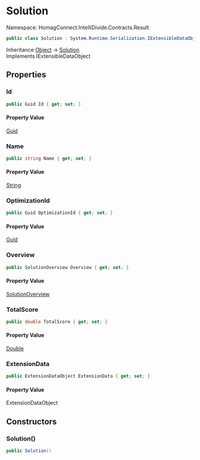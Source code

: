 # Solution

Namespace: HomagConnect.IntelliDivide.Contracts.Result

```csharp
public class Solution : System.Runtime.Serialization.IExtensibleDataObject
```

Inheritance [Object](https://docs.microsoft.com/en-us/dotnet/api/system.object) → [Solution](./homagconnect.intellidivide.contracts.result.solution.md)<br>
Implements IExtensibleDataObject

## Properties

### **Id**

```csharp
public Guid Id { get; set; }
```

#### Property Value

[Guid](https://docs.microsoft.com/en-us/dotnet/api/system.guid)<br>

### **Name**

```csharp
public string Name { get; set; }
```

#### Property Value

[String](https://docs.microsoft.com/en-us/dotnet/api/system.string)<br>

### **OptimizationId**

```csharp
public Guid OptimizationId { get; set; }
```

#### Property Value

[Guid](https://docs.microsoft.com/en-us/dotnet/api/system.guid)<br>

### **Overview**

```csharp
public SolutionOverview Overview { get; set; }
```

#### Property Value

[SolutionOverview](./homagconnect.intellidivide.contracts.result.solutionoverview.md)<br>

### **TotalScore**

```csharp
public double TotalScore { get; set; }
```

#### Property Value

[Double](https://docs.microsoft.com/en-us/dotnet/api/system.double)<br>

### **ExtensionData**

```csharp
public ExtensionDataObject ExtensionData { get; set; }
```

#### Property Value

ExtensionDataObject<br>

## Constructors

### **Solution()**

```csharp
public Solution()
```
